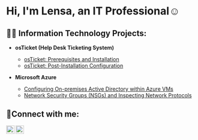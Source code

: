 # <h1>Hi, I'm Lensa, an IT Professional</a>☺</h1>

<h2>👨‍💻 Information Technology Projects:</h2>

- <b>osTicket (Help Desk Ticketing System)</b>
  - [osTicket: Prerequisites and Installation](https://github.com/LensaBefekaduE/osticket-prereqs)
  - [osTicket: Post-Installation Configuration](https://github.com/LensaBefekaduE/post-install-config)
    
- <b>Microsoft Azure</b>
  - [Configuring On-premises Active Directory within Azure VMs](https://github.com/LensaBefekaduE/configure-ad)
  - [Network Security Groups (NSGs) and Inspecting Network Protocols](https://github.com/LensaBefekaduE/azure-network-protocols)

<h2>🤳Connect with me:</h2>

[<img align="left" alt="Lensa | Twitter" width="22px" src="https://cdn.jsdelivr.net/npm/simple-icons@v3/icons/twitter.svg" />][twitter]
[<img align="left" alt="Lensa | LinkedIn" width="22px" src="https://cdn.jsdelivr.net/npm/simple-icons@v3/icons/linkedin.svg" />][linkedin]


[twitter]: https://twitter.com/Lensa
[linkedin]: https://linkedin.com/in/Lensa

